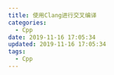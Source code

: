 ```yaml
---
title: 使用Clang进行交叉编译
categories:
  - Cpp
date: 2019-11-16 17:05:34
updated: 2019-11-16 17:05:34
tags: 
  - Cpp
---
```

